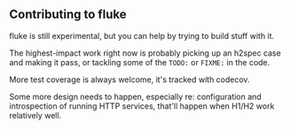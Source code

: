## Contributing to fluke

fluke is still experimental, but you can help by trying to build
stuff with it.

The highest-impact work right now is probably picking up an h2spec
case and making it pass, or tackling some of the `TODO:` or `FIXME:`
in the code.

More test coverage is always welcome, it's tracked with codecov.

Some more design needs to happen, especially re: configuration and
introspection of running HTTP services, that'll happen when H1/H2
work relatively well.
